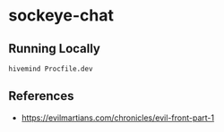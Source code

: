 # sockeye-chat

## Running Locally
`hivemind Procfile.dev`

## References
 - https://evilmartians.com/chronicles/evil-front-part-1

